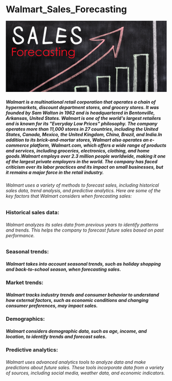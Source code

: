 # Walmart_Sales_Forecasting
![Walmart Sales Forecasting](walmart/img/sales_forecasting_banner.jpg)

##### Walmart is a multinational retail corporation that operates a chain of hypermarkets, discount department stores, and grocery stores. It was founded by Sam Walton in 1962 and is headquartered in Bentonville, Arkansas, United States. Walmart is one of the world's largest retailers and is known for its "Everyday Low Prices" philosophy. The company operates more than 11,000 stores in 27 countries, including the United States, Canada, Mexico, the United Kingdom, China, Brazil, and India.In addition to its brick-and-mortar stores, Walmart also operates an e-commerce platform, Walmart.com, which offers a wide range of products and services, including groceries, electronics, clothing, and home goods.Walmart employs over 2.3 million people worldwide, making it one of the largest private employers in the world. The company has faced criticism over its labor practices and its impact on small businesses, but it remains a major force in the retail industry.
###### Walmart uses a variety of methods to forecast sales, including historical sales data, trend analysis, and predictive analytics. Here are some of the key factors that Walmart considers when forecasting sales:

### Historical sales data: 
###### Walmart analyzes its sales data from previous years to identify patterns and trends. This helps the company to forecast future sales based on past performance.

### Seasonal trends:
##### Walmart takes into account seasonal trends, such as holiday shopping and back-to-school season, when forecasting sales.

### Market trends:
##### Walmart tracks industry trends and consumer behavior to understand how external factors, such as economic conditions and changing consumer preferences, may impact sales.

### Demographics: 
##### Walmart considers demographic data, such as age, income, and location, to identify trends and forecast sales.

### Predictive analytics:
###### Walmart uses advanced analytics tools to analyze data and make predictions about future sales. These tools incorporate data from a variety of sources, including social media, weather data, and economic indicators.

